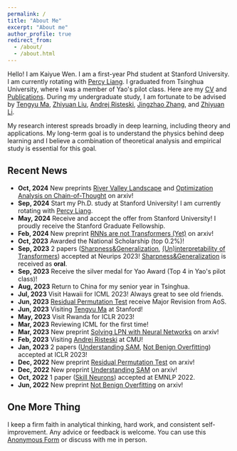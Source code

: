 ```yaml
---
permalink: /
title: "About Me"
excerpt: "About me"
author_profile: true
redirect_from: 
  - /about/
  - /about.html
---
```

Hello! I am Kaiyue Wen. I am a first-year Phd student at Stanford University. I am currently rotating with [Percy Liang](https://cs.stanford.edu/~pliang/).
I graduated from Tsinghua University, where I was a member of Yao's pilot class. Here are my [CV](https://whenwen.github.io/files/CVofKaiyueWen.pdf) and [Publications](https://scholar.google.com/citations?hl=en&user=oTmQCFUAAAAJ). During my undergraduate study, I am fortunate to be advised by [Tengyu Ma](https://ai.stanford.edu/~tengyuma/), [Zhiyuan Liu](http://nlp.csai.tsinghua.edu.cn/~lzy/), [Andrej Risteski](https://www.andrew.cmu.edu/user/aristesk/), [Jingzhao Zhang](https://sites.google.com/view/jingzhao/home), and [Zhiyuan Li](https://ai.stanford.edu/~zhiyuanli/).

My research interest spreads broadly in deep learning, including theory and applications. My long-term goal is to understand the physics behind deep learning and I believe a combination of theoretical analysis and empirical study is essential for this goal.


## Recent News

* **Oct, 2024** New preprints [River Valley Landscape](https://arxiv.org/abs/2410.05192) and [Optimization Analysis on Chain-of-Thought](https://arxiv.org/abs/2410.05459) on arxiv!
* **Sep, 2024** Start my Ph.D. study at Stanford University! I am currently rotating with [Percy Liang](https://cs.stanford.edu/~pliang/).
* **May, 2024** Receive and accept the offer from Stanford University!  I proudly receive the Stanford Graduate Fellowship.
* **Feb, 2024** New preprint [RNNs are not Transformers (Yet)](https://arxiv.org/abs/2402.18510) on arxiv!
* **Oct, 2023** Awarded the National Scholarship (top 0.2%)!
* **Sep, 2023** 2 papers ([Sharpness&amp;Generalization](https://arxiv.org/abs/2307.11007), [(Un)interpretability of Transformers](https://openreview.net/forum?id=kaILSVAspn)) accepted at Neurips 2023! [Sharpness&amp;Generalization](https://arxiv.org/abs/2307.11007) is received as **oral**.
* **Sep, 2023** Receive the silver medal for Yao Award (Top 4 in Yao's pilot class)!
* **Aug, 2023** Return to China for my senior year in Tsinghua.
* **Jul, 2023** Visit Hawaii for ICML 2023! Always great to see old friends.
* **Jun, 2023** [Residual Permutation Test](https://arxiv.org/abs/2211.16182) receive Major Revision from AoS.
* **Jun, 2023** Visiting [Tengyu Ma](https://ai.stanford.edu/~tengyuma/) at Stanford!
* **May, 2023** Visit Rwanda for ICLR 2023!
* **Mar, 2023** Reviewing ICML for the first time!
* **Mar, 2023** New preprint [Solving LPN with Neural Networks](https://arxiv.org/abs/2303.07987) on arxiv!
* **Feb, 2023** Visiting [Andrej Risteski](https://www.andrew.cmu.edu/user/aristesk/) at CMU!
* **Jan, 2023** 2 papers ([Understanding SAM](https://arxiv.org/abs/2211.05729), [Not Benign Overfitting](https://arxiv.org/abs/2206.00501)) accepted at ICLR 2023!
* **Dec, 2022** New preprint [Residual Permutation Test](https://arxiv.org/abs/2211.16182) on arxiv!
* **Dec, 2022** New preprint [Understanding SAM](https://arxiv.org/abs/2211.05729) on arxiv!
* **Oct, 2022** 1 paper ([Skill Neurons](https://arxiv.org/abs/2211.07349)) accepted at EMNLP 2022.
* **Jun, 2022** New preprint [Not Benign Overfitting](https://arxiv.org/abs/2206.00501) on arxiv!

## One More Thing

I keep a firm faith in analytical thinking, hard work, and consistent self-improvement. Any advice or feedback is welcome. You can use this [Anonymous Form](https://www.admonymous.co/kaiyue) or discuss with me in person.
